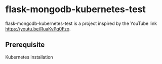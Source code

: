 # flask-mongodb-kubernetes-test

flask-mongodb-kubernetes-test is a project inspired by the YouTube link <https://youtu.be/RuaKvPq0Fzo>.

## Prerequisite

Kubernetes installation

